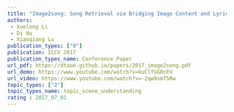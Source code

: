 ```yaml
---  
title: "Image2song: Song Retrieval via Bridging Image Content and Lyric Words"  
authors:  
 - Xuelong Li
 - Di Hu
 - Xiaoqiang Lu 
publication_types: ["9"]  
publication: ICCV 2017   
publication_types_name: Conference Paper  
url_pdf: https://dtaoo.github.io/papers/2017_image2song.pdf  
url_demo: https://www.youtube.com/watch?v=kuClfGG0cFU  
url_video: https://www.youtube.com/watch?v=-2qw9smT5Rw  
topic_types: ["2"]
topic_types_name: topic_scene_understanding
rating : 2017_07_01
---  
```

